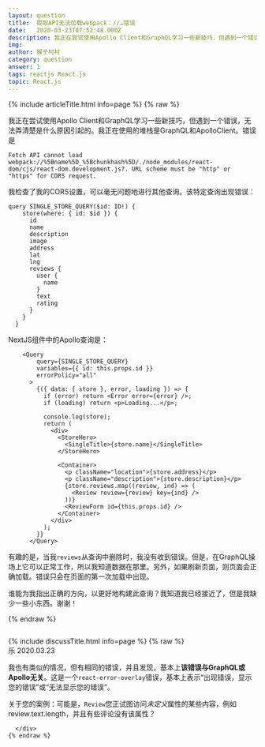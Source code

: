 ```yaml
---
layout: question
title:  提取API无法加载webpack：//…错误
date:   2020-03-23T07:52:48.000Z
description: 我正在尝试使用Apollo Client和GraphQL学习一些新技巧，但遇到一个错误，无法弄清楚是什么原因引起的。我正在使用的堆栈是GraphQL和Ap...
img: 
author: 猴子村村
category: question
answer: 1
tags: reactjs React.js
topic: React.js
---
```

<div class="article-root">
  <div class="article">
    {% include articleTitle.html info=page %}
    {% raw %}
    <div class="article-content"><p><font style="vertical-align: inherit;"><font style="vertical-align: inherit;">我正在尝试使用Apollo Client和GraphQL学习一些新技巧，但遇到一个错误，无法弄清楚是什么原因引起的。</font><font style="vertical-align: inherit;">我正在使用的堆栈是GraphQL和ApolloClient。</font><font style="vertical-align: inherit;">错误是</font></font></p>

<p><code>Fetch API cannot load webpack://%5Bname%5D_%5Bchunkhash%5D/./node_modules/react-dom/cjs/react-dom.development.js?. URL scheme must be "http" or "https" for CORS request.</code></p>

<p><font style="vertical-align: inherit;"><font style="vertical-align: inherit;">我检查了我的CORS设置，可以毫无问题地进行其他查询。</font><font style="vertical-align: inherit;">该特定查询出现错误：</font></font></p>

<pre><code>query SINGLE_STORE_QUERY($id: ID!) {<font></font>
    store(where: { id: $id }) {<font></font>
      id<font></font>
      name<font></font>
      description<font></font>
      image<font></font>
      address<font></font>
      lat<font></font>
      lng<font></font>
      reviews {<font></font>
        user {<font></font>
          name<font></font>
        }<font></font>
        text<font></font>
        rating<font></font>
      }<font></font>
    }<font></font>
  }<font></font>
</code></pre>

<p><font style="vertical-align: inherit;"><font style="vertical-align: inherit;">NextJS组件中的Apollo查询是： </font></font></p>

<pre><code>    &lt;Query<font></font>
        query={SINGLE_STORE_QUERY}<font></font>
        variables={{ id: this.props.id }}<font></font>
        errorPolicy="all"<font></font>
      &gt;<font></font>
        {({ data: { store }, error, loading }) =&gt; {<font></font>
          if (error) return &lt;Error error={error} /&gt;;<font></font>
          if (loading) return &lt;p&gt;Loading...&lt;/p&gt;;<font></font>
<font></font>
          console.log(store);<font></font>
          return (<font></font>
            &lt;div&gt;<font></font>
              &lt;StoreHero&gt;<font></font>
                &lt;SingleTitle&gt;{store.name}&lt;/SingleTitle&gt;<font></font>
              &lt;/StoreHero&gt;<font></font>
<font></font>
              &lt;Container&gt;<font></font>
                &lt;p className="location"&gt;{store.address}&lt;/p&gt;<font></font>
                &lt;p className="description"&gt;{store.description}&lt;/p&gt;<font></font>
                {store.reviews.map((review, ind) =&gt; (<font></font>
                  &lt;Review review={review} key={ind} /&gt;<font></font>
                ))}<font></font>
                &lt;ReviewForm id={this.props.id} /&gt;<font></font>
              &lt;/Container&gt;<font></font>
            &lt;/div&gt;<font></font>
          );<font></font>
        }}<font></font>
      &lt;/Query&gt;<font></font>
</code></pre>

<p><font style="vertical-align: inherit;"><font style="vertical-align: inherit;">有趣的是，当我</font></font><code>reviews</code><font style="vertical-align: inherit;"><font style="vertical-align: inherit;">从查询中</font><font style="vertical-align: inherit;">删除时，我</font><font style="vertical-align: inherit;">没有收到错误。</font><font style="vertical-align: inherit;">但是，在GraphQL操场上它可以正常工作，所以我知道数据在那里。</font><font style="vertical-align: inherit;">另外，如果刷新页面，则页面会正确加载。</font><font style="vertical-align: inherit;">错误只会在页面的第一次加载中出现。</font></font></p>

<p><font style="vertical-align: inherit;"><font style="vertical-align: inherit;">谁能为我指出正确的方向，以更好地构建此查询？</font><font style="vertical-align: inherit;">我知道我已经接近了，但是我缺少一些小东西。</font><font style="vertical-align: inherit;">谢谢！</font></font></p></div>
    {% endraw %}
  </div>
  <p style="height: 0;width:0;overflow: hidden;"> 第2954篇《提取API无法加载webpack：//…错误》来自Winter(https://github.com/aiyld/aiyld.github.io)的站点</p>
  <div class="discuss-wrapper">
    {% include discussTitle.html info=page %}
    {% raw %}
    <div class="discuss-item">
        <div class="discuss-parent">
          <div class="discuss-meta">
            <span class="discuss-user">乐</span>
            <span class="discuss-time">2020.03.23</span>
          </div>
          <div class="discuss-comment"><p><font style="vertical-align: inherit;"><font style="vertical-align: inherit;">我也有类似的情况，但有相同的错误，并且发现，基本上</font></font><strong><font style="vertical-align: inherit;"><font style="vertical-align: inherit;">该错误与GraphQL或Apollo无关</font></font></strong><font style="vertical-align: inherit;"><font style="vertical-align: inherit;">。</font><font style="vertical-align: inherit;">这是一个</font></font><code>react-error-overlay</code><font style="vertical-align: inherit;"><font style="vertical-align: inherit;">错误，基本上表示“出现错误，显示您的错误”或“无法显示您的错误”。</font></font></p>

<p><font style="vertical-align: inherit;"><font style="vertical-align: inherit;">关于您的案例：可能是，</font></font><code>Review</code><font style="vertical-align: inherit;"><font style="vertical-align: inherit;">您正试图访问</font></font><em><font style="vertical-align: inherit;"><font style="vertical-align: inherit;">未定义</font></font></em><font style="vertical-align: inherit;"><font style="vertical-align: inherit;">属性的</font><font style="vertical-align: inherit;">某些内容</font><font style="vertical-align: inherit;">，例如review.text.length，并且有些评论没有该属性？</font></font></p></div>
        </div>
        
      </div>
    {% endraw %}
  </div>
<div>
